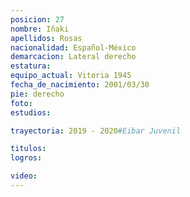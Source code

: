 ```yaml
---
posicion: 27
nombre: Iñaki
apellidos: Rosas
nacionalidad: Español-México
demarcacion: Lateral derecho
estatura: 
equipo_actual: Vitoria 1945
fecha_de_nacimiento: 2001/03/30
pie: derecho
foto: 
estudios:

trayectoria: 2019 - 2020#Eibar Juvenil

titulos:
logros:

video:
---
```

